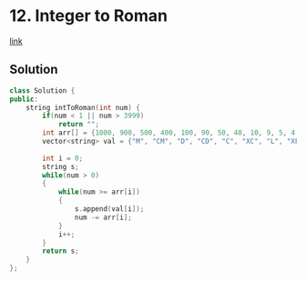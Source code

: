 # 12. Integer to Roman

[link](https://leetcode.com/problems/integer-to-roman/)

## Solution

```cpp
class Solution {
public:
    string intToRoman(int num) {
        if(num < 1 || num > 3999)
            return ""; 
        int arr[] = {1000, 900, 500, 400, 100, 90, 50, 40, 10, 9, 5, 4, 1};
        vector<string> val = {"M", "CM", "D", "CD", "C", "XC", "L", "XL", "X", "IX", "V", "IV", "I"};
        
        int i = 0;
        string s;
        while(num > 0)
        {
            while(num >= arr[i])
            {
                s.append(val[i]);
                num -= arr[i];
            }
            i++;
        }
        return s;
    }
};
```
